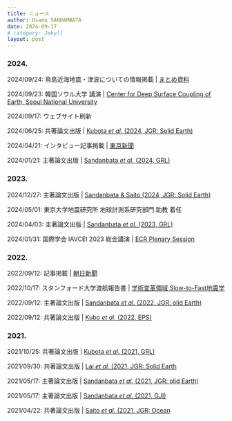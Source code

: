 ```yaml
---
title: ニュース
author: Osamu SANDAMBATA
date: 2024-09-17
# category: Jekyll
layout: post
---
```


### 2024.

2024/09/24: 鳥島近海地震・津波についての情報掲載 | [まとめ資料](assets/240924_torishima/240924_torishima_tsunami_v1.0.pdf)

2024/09/23: 韓国ソウル大学 講演 | [Center for Deep Surface Coupling of Earth, Seoul National University](https://deepsurf.snu.ac.kr/category/board-141-GR-EhlQB5Q8-20230411185154/)

2024/09/17: ウェブサイト刷新

2024/06/25: 共著論文出版 | [Kubota *et al.* (2024, JGR: Solid Earth)](https://doi.org/10.1029/2024GL108415)

2024/04/21: インタビュー記事掲載 | [東京新聞](https://www.tokyo-np.co.jp/article/322603)

2024/01/21: 主著論文出版 | [Sandanbata *et al.* (2024, GRL)](https://doi.org/10.1029/2023GL106949)

### 2023.

2024/12/27: 主著論文出版 | [Sandanbata & Saito (2024, JGR: Solid Earth)](https://doi.org/10.1029/2023JB027917)

2024/05/01: 東京大学地震研究所 地球計測系研究部門 助教 着任

2024/04/03: 主著論文出版 | [Sandanbata *et al.* (2023, GRL)](https://doi.org/10.1029/2022GL101086)

2024/01/31: 国際学会 IAVCEI 2023 総会講演 | [ECR Plenary Session](https://confer.eventsair.com/iavcei2023/plenary-speakers)

### 2022.

2022/09/12: 記事掲載 | [朝日新聞](https://digital.asahi.com/articles/ASQC951V7QC9PLBJ003.html?ref=tw_asahi)

2022/10/17: スタンフォード大学渡航報告書 | [学術変革領域 Slow-to-Fast地震学](https://slow-to-fast-eq.org/events/news/overseas_2022)

2022/09/12: 主著論文出版 | [Sandanbata *et al.* (2022, JGR: olid Earth)](https://doi.org/10.1029/2022JB024213)

2022/09/12: 共著論文出版 | [Kubo *et al.* (2022, EPS)](https://doi.org/10.1186/s40623-022-01663-w)

### 2021.

2021/10/25: 共著論文出版 | [Kubota *et al.* (2021, GRL)](https://doi.org/10.1029/2021GL094255)

2021/09/30: 共著論文出版 | [Lai *et al.* (2021, JGR: Solid Earth](https://doi.org/10.1029/2021JB022139)

2021/05/17: 主著論文出版 | [Sandanbata *et al.* (2021, JGR: olid Earth)](https://doi.org/10.1029/2021JB021693)

2021/05/17: 主著論文出版 | [Sandanbata *et al.* (2021, GJI)](https://doi.org/10.1093/gji/ggab192)

2021/04/22: 共著論文出版 | [Saito *et al.* (2021, JGR: Ocean](https://doi.org/10.1029/2020JC017011)

